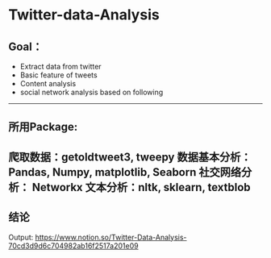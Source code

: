 # Twitter-data-Analysis
## Goal： 
- Extract data from twitter 
- Basic feature of tweets 
- Content analysis 
- social network analysis based on following
--- 
## 所用Package:

爬取数据：getoldtweet3, tweepy
数据基本分析：Pandas, Numpy, matplotlib, Seaborn 
社交网络分析： Networkx
文本分析：nltk, sklearn, textblob
---
## 结论
Output: https://www.notion.so/Twitter-Data-Analysis-70cd3d9d6c704982ab16f2517a201e09

